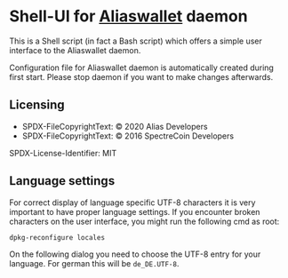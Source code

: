 # Shell-UI for [Aliaswallet](https://alias.cash) daemon

This is a Shell script (in fact a Bash script) which offers a simple
user interface to the Aliaswallet daemon.

Configuration file for Aliaswallet daemon is automatically created during first start.
Please stop daemon if you want to make changes afterwards.

## Licensing

- SPDX-FileCopyrightText: © 2020 Alias Developers
- SPDX-FileCopyrightText: © 2016 SpectreCoin Developers

SPDX-License-Identifier: MIT

## Language settings
For correct display of language specific UTF-8 characters it is very
important to have proper language settings. If you encounter broken characters
on the user interface, you might run the following cmd as root:

```
dpkg-reconfigure locales
```

On the following dialog you need to choose the UTF-8 entry for your language.
For german this will be `de_DE.UTF-8`.


